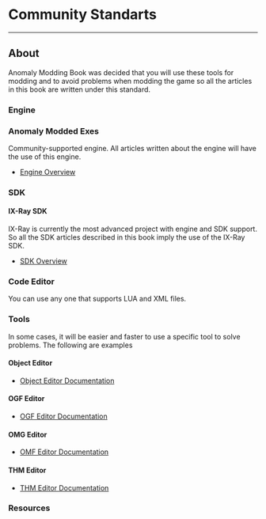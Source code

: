 # Community Standarts

___

## About

Anomaly Modding Book was decided that you will use these tools for modding and to avoid problems when modding the game so all the articles in this book are written under this standard.

### Engine

### Anomaly Modded Exes

Community-supported engine. All articles written about the engine will have the use of this engine.

- [Engine Overview](../engine/README.md)

### SDK

#### IX-Ray SDK

IX-Ray is currently the most advanced project with engine and SDK support. So all the SDK articles described in this book imply the use of the IX-Ray SDK.

- [SDK Overview](../modding-tools/sdk/README.md)

### Code Editor

You can use any one that supports LUA and XML files.

### Tools

In some cases, it will be easier and faster to use a specific tool to solve problems. The following are examples

#### Object Editor

- [Object Editor Documentation](../modding-tools/models/xray-export-tool.md)

#### OGF Editor

- [OGF Editor Documentation](../modding-tools/models/ogf-editor-by-valerok.md)

#### OMG Editor

- [OMF Editor Documentation](../modding-tools/animations/omf-editor-by-valerok.md)

#### THM Editor

- [THM Editor Documentation](../modding-tools/textures/thm-editor-by-i-love-kfc.md)

### Resources
